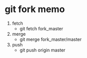 # git fork memo
1. fetch
   - git fetch fork_master
2. merge 
   - git merge fork_master/master
3. push
   - git push origin master